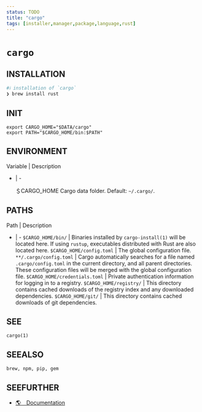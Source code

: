 ```yaml
---
status: TODO
title: "cargo"
tags: [installer,manager,package,language,rust]
---
```


# `cargo`

## INSTALLATION


```bash
#ℹ︎ installation of `cargo`
❯ brew install rust
```



## INIT

    export CARGO_HOME="$DATA/cargo"
    export PATH="$CARGO_HOME/bin:$PATH"


## ENVIRONMENT

Variable | Description
- | -

    ＄CARGO_HOME
       Cargo data folder. Default: `~/.cargo/`.

## PATHS

Path | Description
- | -
`$CARGO_HOME/bin/` | Binaries installed by `cargo-install(1)` will be located here. If using `rustup`, executables distributed with Rust are also located here.
`$CARGO_HOME/config.toml` | The global configuration file.
`**/.cargo/config.toml` | Cargo automatically searches for a file named `.cargo/config.toml` in the current directory, and all parent directories. These configuration files will be merged with the global configuration file.
`$CARGO_HOME/credentials.toml` | Private authentication information for logging in to a registry.
`$CARGO_HOME/registry/` | This directory contains cached downloads of the registry index and any downloaded dependencies.
`$CARGO_HOME/git/` | This directory contains cached downloads of git dependencies.

## SEE

    cargo(1)

## SEEALSO

    brew, npm, pip, gem

## SEEFURTHER

- [🌎 Documentation](https://doc.rust-lang.org/stable/cargo/reference/)
